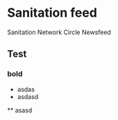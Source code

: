 # Sanitation feed
Sanitation Network Circle Newsfeed

## Test

### bold

* asdas
* asdasd

** asasd
